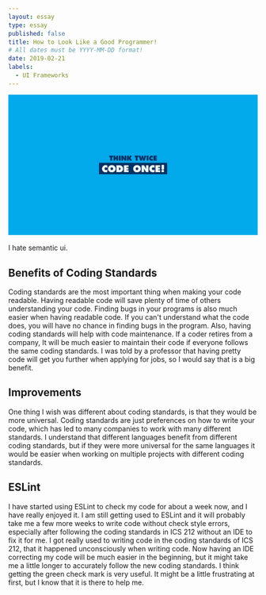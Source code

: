 ```yaml
---
layout: essay
type: essay
published: false
title: How to Look Like a Good Programmer!
# All dates must be YYYY-MM-DD format!
date: 2019-02-21
labels:
  - UI Frameworks
---
```


<img class="ui centered image" src="../images/codingStandard.jpeg">


I hate semantic ui.

## Benefits of Coding Standards

Coding standards are the most important thing when making your code readable. Having readable code will save plenty of time of others understanding your code. Finding bugs in your programs is also much easier when having readable code. If you can't understand what the code does, you will have no chance in finding bugs in the program. Also, having coding standards will help with code maintenance. If a coder retires from a company, It will be much easier to maintain their code if everyone follows the same coding standards. I was told by a professor that having pretty code will get you further when applying for jobs, so I would say that is a big benefit.

## Improvements

One thing I wish was different about coding standards, is that they would be more universal. Coding standards are just preferences on how to write your code, which has led to many companies to work with many different standards. I understand that different languages benefit from different coding standards, but if they were more universal for the same languages it would be easier when working on multiple projects with different coding standards. 

## ESLint

I have started using ESLint to check my code for about a week now, and I have really enjoyed it. I am still getting used to ESLint and it will probably take me a few more weeks to write code without check style errors, especially after following the coding standards in ICS 212 without an IDE to fix it for me. I got really used to writing code in the coding standards of ICS 212, that it happened unconsciously when writing code. Now having an IDE correcting my code will be much easier in the beginning, but it might take me a little longer to accurately follow the new coding standards. I think getting the green check mark is very useful. It might be a little frustrating at first, but I know that it is there to help me. 
